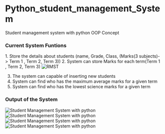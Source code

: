 # Python_student_management_System
Student management system with python OOP Concept

<h3>Current System Funtions</h3>
1. Store the details about students (name, Grade, Class, (Marks(3 subjects)-> Term 1 , Term 2, Term 3))
2. System can store Marks for each term(Term 1 , Term 2, Term 3)
<img src="https://github.com/Sandunrmst/student_management_python/assets/49017841/0788d99f-b121-4f41-88d0-8cf17f05f04a" alt="RMST">

3. The system can capable of inserting new students
4. System can find who has the maximum average marks for a given term
5. System can find who has the lowest science marks for a given term

<h3> Output of the System </h3>
<img src="https://github.com/Sandunrmst/student-management-python/assets/49017841/f391cabf-bbcd-4c4b-b368-6d971fb3b501" alt="Student Management System with python">
<img src="https://github.com/Sandunrmst/student-management-python/assets/49017841/28d62a24-215e-4ceb-b567-742c717cb068" alt="Student Management System with python">
<img src="https://github.com/Sandunrmst/student-management-python/assets/49017841/5ba48979-8b2a-451c-a4af-a20a9141f2fc" alt="Student Management System with python">
<img src="https://github.com/Sandunrmst/student-management-python/assets/49017841/3e0c2a5f-1581-4314-beb9-79bbd90d13dc" alt="Student Management System with python">




